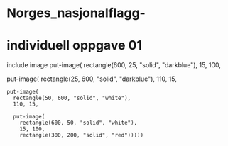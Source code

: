 # Norges_nasjonalflagg-
# individuell oppgave 01
include image 
put-image(
  rectangle(600, 25, "solid", "darkblue"),
  15, 100,
  
  put-image(
    rectangle(25, 600, "solid", "darkblue"),
    110, 15,
    
    put-image(
      rectangle(50, 600, "solid", "white"),
      110, 15,
      
      put-image(
        rectangle(600, 50, "solid", "white"),
        15, 100,
        rectangle(300, 200, "solid", "red"))))) 
